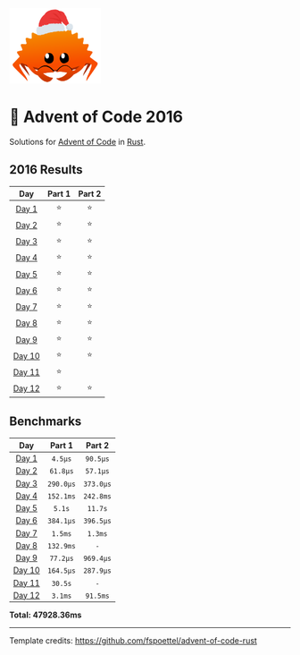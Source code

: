 <img src="./.assets/christmas_ferris.png" width="164">

# 🎄 Advent of Code 2016

Solutions for [Advent of Code](https://adventofcode.com/) in [Rust](https://www.rust-lang.org/).

<!--- advent_readme_stars table --->
## 2016 Results

| Day | Part 1 | Part 2 |
| :---: | :---: | :---: |
| [Day 1](https://adventofcode.com/2016/day/1) | ⭐ | ⭐ |
| [Day 2](https://adventofcode.com/2016/day/2) | ⭐ | ⭐ |
| [Day 3](https://adventofcode.com/2016/day/3) | ⭐ | ⭐ |
| [Day 4](https://adventofcode.com/2016/day/4) | ⭐ | ⭐ |
| [Day 5](https://adventofcode.com/2016/day/5) | ⭐ | ⭐ |
| [Day 6](https://adventofcode.com/2016/day/6) | ⭐ | ⭐ |
| [Day 7](https://adventofcode.com/2016/day/7) | ⭐ | ⭐ |
| [Day 8](https://adventofcode.com/2016/day/8) | ⭐ | ⭐ |
| [Day 9](https://adventofcode.com/2016/day/9) | ⭐ | ⭐ |
| [Day 10](https://adventofcode.com/2016/day/10) | ⭐ | ⭐ |
| [Day 11](https://adventofcode.com/2016/day/11) | ⭐ |   |
| [Day 12](https://adventofcode.com/2016/day/12) | ⭐ | ⭐ |
<!--- advent_readme_stars table --->

<!--- benchmarking table --->
## Benchmarks

| Day | Part 1 | Part 2 |
| :---: | :---: | :---:  |
| [Day 1](./src/bin/01.rs) | `4.5µs` | `90.5µs` |
| [Day 2](./src/bin/02.rs) | `61.8µs` | `57.1µs` |
| [Day 3](./src/bin/03.rs) | `290.0µs` | `373.0µs` |
| [Day 4](./src/bin/04.rs) | `152.1ms` | `242.8ms` |
| [Day 5](./src/bin/05.rs) | `5.1s` | `11.7s` |
| [Day 6](./src/bin/06.rs) | `384.1µs` | `396.5µs` |
| [Day 7](./src/bin/07.rs) | `1.5ms` | `1.3ms` |
| [Day 8](./src/bin/08.rs) | `132.9ms` | `-` |
| [Day 9](./src/bin/09.rs) | `77.2µs` | `969.4µs` |
| [Day 10](./src/bin/10.rs) | `164.5µs` | `287.9µs` |
| [Day 11](./src/bin/11.rs) | `30.5s` | `-` |
| [Day 12](./src/bin/12.rs) | `3.1ms` | `91.5ms` |

**Total: 47928.36ms**
<!--- benchmarking table --->

---


Template credits: https://github.com/fspoettel/advent-of-code-rust
